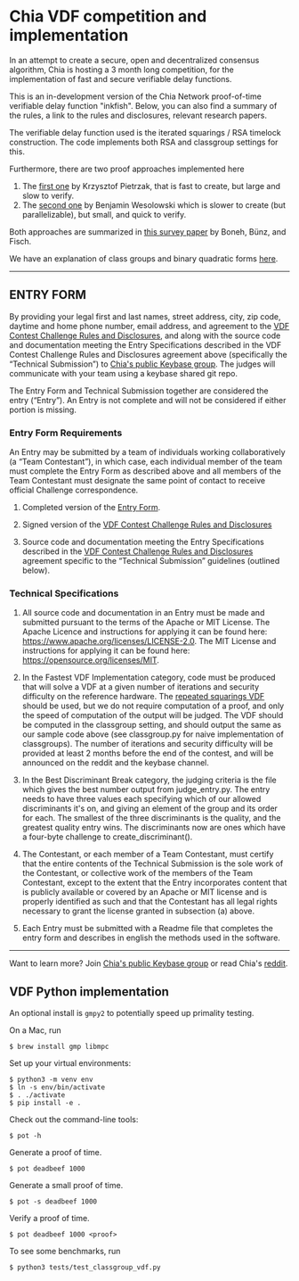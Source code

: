 # Chia VDF competition and implementation

In an attempt to create a secure, open and decentralized consensus algorithm, Chia is hosting a 3 month long competition, for the implementation of fast and secure verifiable delay functions.

This is an in-development version of the Chia Network proof-of-time verifiable delay function "inkfish". Below, you can also find a summary of the rules, a link to the rules and disclosures, relevant  research papers.

The verifiable delay function used is the iterated squarings / RSA timelock construction. The code implements both RSA and classgroup settings for this.

Furthermore, there are two proof approaches implemented here
1. The [first one](https://eprint.iacr.org/2018/627.pdf) by Krzysztof Pietrzak, that is fast to create, but large and slow to verify.
2. The [second one](https://eprint.iacr.org/2018/623.pdf) by Benjamin Wesolowski which is slower to create (but parallelizable), but small, and quick to verify.

Both approaches are summarized in [this survey paper](https://eprint.iacr.org/2018/712.pdf) by Boneh, Bünz, and Fisch.

We have an explanation of class groups and binary quadratic forms [here](https://www.dropbox.com/s/aqupbohwj08s1q3/bqf%20%281%29.pdf?dl=0).

---
## ENTRY FORM

By providing your legal first and last names, street address, city, zip code, daytime and home phone number, email address, and agreement to the [VDF Contest Challenge Rules and Disclosures](https://www.dropbox.com/s/8s15pcumqm8p7fs/Chia%20Network%20-%20VDF%20Contest%20Rules%20and%20Disclosures%20%282%29.pdf?dl=0), and  along with the source code and documentation meeting the Entry Specifications described in the VDF Contest Challenge Rules and Disclosures agreement above (specifically the “Technical Submission”) to [Chia's public Keybase group](https://keybase.io/team/chia_network.public). The judges will communicate with your team using a keybase shared git repo.

The Entry Form and Technical Submission together are considered the entry (“Entry”). An Entry is not complete and will not be considered if either portion is missing.

### Entry Form Requirements
An Entry may be submitted by a team of individuals working collaboratively (a “Team Contestant”), in which case, each individual member of the team must complete the Entry Form as described above and all members of the Team Contestant must designate the same point of contact to receive official Challenge correspondence.

1. Completed version of the [Entry Form](https://www.dropbox.com/s/odsglm1eu9z6g8v/CHIA%20NETWORK%20APPLICATION%20FORM%204812-8893-1439%20v.1.pdf?dl=0).

2. Signed version of the [VDF Contest Challenge Rules and Disclosures](https://www.dropbox.com/s/8s15pcumqm8p7fs/Chia%20Network%20-%20VDF%20Contest%20Rules%20and%20Disclosures%20%282%29.pdf?dl=0)

3. Source code and documentation meeting the Entry Specifications described in the [VDF Contest Challenge Rules and Disclosures](https://www.dropbox.com/s/8s15pcumqm8p7fs/Chia%20Network%20-%20VDF%20Contest%20Rules%20and%20Disclosures%20%282%29.pdf?dl=0) agreement specific to the “Technical Submission” guidelines (outlined below).

### Technical Specifications
1. All source code and documentation in an Entry must be made and submitted pursuant to the terms of the Apache or MIT License. The Apache Licence and instructions for applying it can be found here: https://www.apache.org/licenses/LICENSE-2.0. The MIT License and instructions for applying it can be found here: https://opensource.org/licenses/MIT.

2. In the Fastest VDF Implementation category, code must be produced that will solve a VDF at a given number of iterations and security difficulty on the reference hardware. The [repeated squarings VDF](https://eprint.iacr.org/2018/623.pdf) should be used, but we do not require computation of a proof, and only the speed of computation of the output will be judged. The VDF should be computed in the classgroup setting, and should output the same as our sample code above (see classgroup.py for naive implementation of classgroups). The number of iterations and security difficulty will be provided at least 2 months before the end of the contest, and will be announced on the reddit and the keybase channel.

3. In the Best Discriminant Break category, the judging criteria is the file which gives the best number output from judge_entry.py. The entry needs to have three values each specifying which of our allowed discriminants it's on, and giving an element of the group and its order for each. The smallest of the three discriminants is the quality, and the greatest quality entry wins. The discriminants now are ones which have a four-byte challenge to create_discriminant().

4. The Contestant, or each member of a Team Contestant, must certify that the entire contents of the Technical Submission is the sole work of the Contestant, or collective work of the members of the Team Contestant, except to the extent that the Entry incorporates content that is publicly available or covered by an Apache or MIT license and is properly identified as such and that the Contestant has all legal rights necessary to grant the license granted in subsection (a) above.

5. Each Entry must be submitted with a Readme file that completes the entry form and describes in english the methods used in the software.
---
Want to learn more? Join [Chia's public Keybase group](https://keybase.io/team/chia_network.public) or read Chia's [reddit](https://www.reddit.com/r/chia_vdf).

## VDF Python implementation

An optional install is `gmpy2` to potentially speed up primality testing.

On a Mac, run

    $ brew install gmp libmpc


Set up your virtual environments:

    $ python3 -m venv env
    $ ln -s env/bin/activate
    $ . ./activate
    $ pip install -e .

Check out the command-line tools:

    $ pot -h

Generate a proof of time.

    $ pot deadbeef 1000

Generate a small proof of time.

    $ pot -s deadbeef 1000

Verify a proof of time.

    $ pot deadbeef 1000 <proof>

To see some benchmarks, run

    $ python3 tests/test_classgroup_vdf.py
